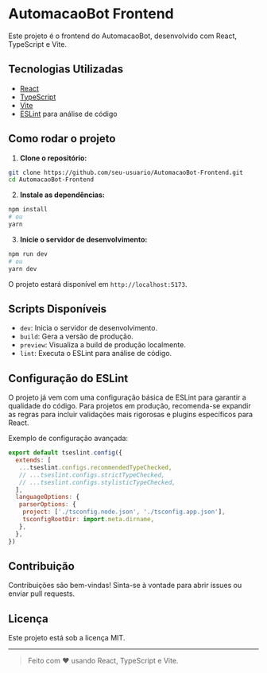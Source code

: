 # AutomacaoBot Frontend

Este projeto é o frontend do AutomacaoBot, desenvolvido com React, TypeScript e Vite.

## Tecnologias Utilizadas

- [React](https://react.dev/)
- [TypeScript](https://www.typescriptlang.org/)
- [Vite](https://vitejs.dev/)
- [ESLint](https://eslint.org/) para análise de código

## Como rodar o projeto

1. **Clone o repositório:**
  ```bash
  git clone https://github.com/seu-usuario/AutomacaoBot-Frontend.git
  cd AutomacaoBot-Frontend
  ```

2. **Instale as dependências:**
  ```bash
  npm install
  # ou
  yarn
  ```

3. **Inicie o servidor de desenvolvimento:**
  ```bash
  npm run dev
  # ou
  yarn dev
  ```

O projeto estará disponível em `http://localhost:5173`.

## Scripts Disponíveis

- `dev`: Inicia o servidor de desenvolvimento.
- `build`: Gera a versão de produção.
- `preview`: Visualiza a build de produção localmente.
- `lint`: Executa o ESLint para análise de código.

## Configuração do ESLint

O projeto já vem com uma configuração básica de ESLint para garantir a qualidade do código. Para projetos em produção, recomenda-se expandir as regras para incluir validações mais rigorosas e plugins específicos para React.

Exemplo de configuração avançada:

```js
export default tseslint.config({
  extends: [
   ...tseslint.configs.recommendedTypeChecked,
   // ...tseslint.configs.strictTypeChecked,
   // ...tseslint.configs.stylisticTypeChecked,
  ],
  languageOptions: {
   parserOptions: {
    project: ['./tsconfig.node.json', './tsconfig.app.json'],
    tsconfigRootDir: import.meta.dirname,
   },
  },
})
```

## Contribuição

Contribuições são bem-vindas! Sinta-se à vontade para abrir issues ou enviar pull requests.

## Licença

Este projeto está sob a licença MIT.

---

> Feito com ❤️ usando React, TypeScript e Vite.
